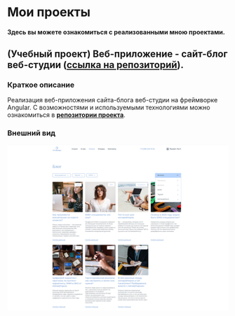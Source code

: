 # Мои проекты
#### Здесь вы можете ознакомиться с реализованными мною проектами.

## (Учебный проект) Веб-приложение - сайт-блог веб-студии (**[ссылка на репозиторий](https://github.com/batnd/spa-web-blog)**).

### Краткое описание
Реализация веб-приложения сайта-блога веб-студии на фреймворке Angular. С возможностями и используемыми технологиями можно ознакомиться в **[репозитории проекта](https://github.com/batnd/spa-web-blog)**.

### Внешний вид
![project-screen](images/spa-web-blog-image.jpg)


